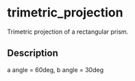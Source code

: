 # trimetric_projection
Trimetric projection of a rectangular prism.

## Description
a angle = 60deg, b angle = 30deg
